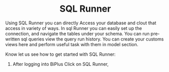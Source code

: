 
<center><h1>SQL Runner </h1></center>

Using SQL Runner you can directly Access your database and clout that access in variety of ways. In sql Runner you can easily set up the connection, and navigate the tables under your schema. You can run pre-written sql queries view the query run history. You can create your customs views here and perform useful task with them in model section.  



Know let us see how to get started with SQL Runner:

1. After logging into BiPlus Click on SQL Runner,

<!--stackedit_data:
eyJoaXN0b3J5IjpbLTIzMTYzNzE1OSw2NjIwNDcwODgsLTUxMT
YyNTM4N119
-->